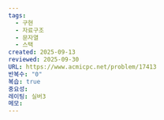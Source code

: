 ```yaml
---
tags:
  - 구현
  - 자료구조
  - 문자열
  - 스택
created: 2025-09-13
reviewed: 2025-09-30
URL: https://www.acmicpc.net/problem/17413
반복수: "0"
복습: true
중요성:
레이팅: 실버3
메모:
---
```

